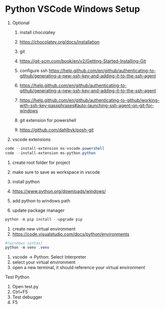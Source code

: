 # Python VSCode Windows Setup

1. Optional
    1. install chocolatey 
    1. https://chocolatey.org/docs/installation
    
    1. git
    1. https://git-scm.com/book/en/v2/Getting-Started-Installing-Git
    1. configure ssh https://help.github.com/en/github/authenticating-to-github/generating-a-new-ssh-key-and-adding-it-to-the-ssh-agent
    1. https://help.github.com/en/github/authenticating-to-github/generating-a-new-ssh-key-and-adding-it-to-the-ssh-agent
    1. https://help.github.com/en/github/authenticating-to-github/working-with-ssh-key-passphrases#auto-launching-ssh-agent-on-git-for-windows
    1. git extension for powershell
    1. https://github.com/dahlbyk/posh-git
    
1. vscode extensions
``` ps1
code --install-extension ms-vscode.powershell
code --install-extension ms-python.python
```

1. create root folder for project
1. make sure to save as workspace in vscode

1. install python 
1. https://www.python.org/downloads/windows/
1. add python to windows path

1. update package manager
``` ps1
python -m pip install --upgrade pip
```
1. create new virtual environment 
1. https://code.visualstudio.com/docs/python/environments
```ps1
#(windows syntax)
python -m venv .venv
```
1. vscode -> Python: Select Interpreter
1. select your virtual environment
1. open a new terminal, it should reference your virtual environment    

Test Python
1. Open test.py
1. Ctrl+F5
1. Test debugger
1. F5